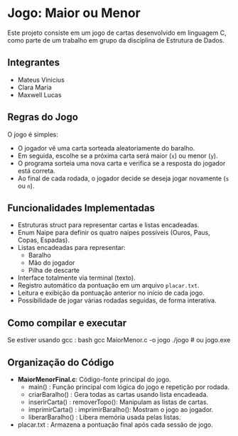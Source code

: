 # Jogo: Maior ou Menor 

Este projeto consiste em um jogo de cartas desenvolvido em linguagem C, como parte de um trabalho em grupo da disciplina de Estrutura de Dados.

## Integrantes
- Mateus Vinicius
- Clara Maria
- Maxwell Lucas

## Regras do Jogo

O jogo é simples:  
- O jogador vê uma carta sorteada aleatoriamente do baralho.
- Em seguida, escolhe se a próxima carta será maior (`x`) ou menor (`y`).
- O programa sorteia uma nova carta e verifica se a resposta do jogador está correta.
- Ao final de cada rodada, o jogador decide se deseja jogar novamente (`s` ou `n`).

## Funcionalidades Implementadas

- Estruturas struct para representar cartas e listas encadeadas.
- Enum Naipe para definir os quatro naipes possíveis (Ouros, Paus, Copas, Espadas).
- Listas encadeadas para representar:
  - Baralho
  - Mão do jogador
  - Pilha de descarte
- Interface totalmente via terminal (texto).
- Registro automático da pontuação em um arquivo `placar.txt`.
- Leitura e exibição da pontuação anterior no início de cada jogo.
- Possibilidade de jogar várias rodadas seguidas, de forma interativa.

## Como compilar e executar
Se estiver usando gcc :
bash
gcc MaiorMenor.c -o jogo
./jogo  # ou jogo.exe

## Organização do Código

- **MaiorMenorFinal.c**: Código-fonte principal do jogo.
  - main() : Função principal com lógica do jogo e repetição por rodada.
  - criarBaralho() : Gera todas as cartas usando lista encadeada.
  - inserirCarta() : removerTopo(): Manipulam as listas de cartas.
  - imprimirCarta() : imprimirBaralho(): Mostram o jogo ao jogador.
  - liberarBaralho() : Libera memória usada pelas listas.
- placar.txt : Armazena a pontuação final após cada sessão de jogo.

